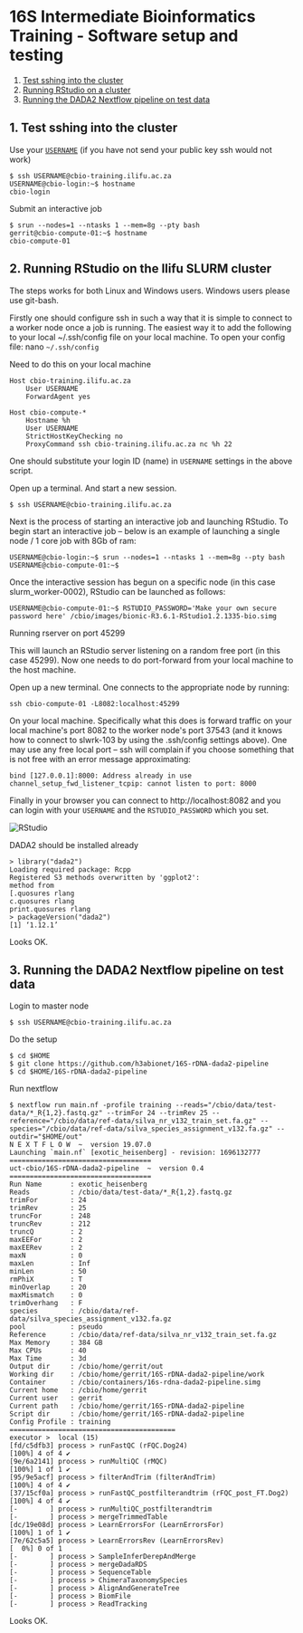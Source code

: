 # 16S Intermediate Bioinformatics Training -  Software setup and testing

1. [Test sshing into the cluster](#1.-test-sshing-into-the-cluster)
2. [Running RStudio on a cluster](#2.-running-rstudio-on-a-cluster)
3. [Running the DADA2 Nextflow pipeline on test data](#3.-running-the-dada2-textflow-pipeline-on-test-data)

## 1. Test sshing into the cluster
Use your [`USERNAME`](https://docs.google.com/spreadsheets/d/1eky5z6oltTRo_SDELbyxd5Vi-f8Ub-oRYp_slAqUOQU/) (if you have not send your public key ssh would not work)
```
$ ssh USERNAME@cbio-training.ilifu.ac.za
USERNAME@cbio-login:~$ hostname
cbio-login
```

Submit an interactive job
```
$ srun --nodes=1 --ntasks 1 --mem=8g --pty bash
gerrit@cbio-compute-01:~$ hostname
cbio-compute-01
```

## 2. Running RStudio on the Ilifu SLURM cluster

The steps works for both Linux and Windows users. Windows users please use git-bash.

Firstly one should configure ssh in such a way that it is simple to connect to a worker node once a job is running. The easiest way it to add the following to your local ~/.ssh/config file on your local machine. To open your config file:
nano `~/.ssh/config` 

Need to do this on your local machine
```
Host cbio-training.ilifu.ac.za
    User USERNAME
    ForwardAgent yes

Host cbio-compute-*
    Hostname %h
    User USERNAME
    StrictHostKeyChecking no
    ProxyCommand ssh cbio-training.ilifu.ac.za nc %h 22
```
One should substitute your login ID (name) in `USERNAME` settings in the above script.

Open up a terminal. And start  a new session.
```
$ ssh USERNAME@cbio-training.ilifu.ac.za
```

Next is the process of starting an interactive job and launching RStudio. To begin start an interactive job – below is an example of launching a single node / 1 core job with 8Gb of ram:
```
USERNAME@cbio-login:~$ srun --nodes=1 --ntasks 1 --mem=8g --pty bash
USERNAME@cbio-compute-01:~$
```
Once the interactive session has begun on a specific node (in this case slurm_worker-0002), RStudio can be launched as follows:

```
USERNAME@cbio-compute-01:~$ RSTUDIO_PASSWORD='Make your own secure password here' /cbio/images/bionic-R3.6.1-RStudio1.2.1335-bio.simg
```

Running rserver on port 45299

This will launch an RStudio server listening on a random free port (in this case 45299). Now one needs to do port-forward from your local machine to the host machine. 

Open up a new terminal. One connects to the appropriate node by running:
```
ssh cbio-compute-01 -L8082:localhost:45299
```
On your local machine. Specifically what this does is forward traffic on your local machine's port 8082 to the worker node's port 37543 (and it knows how to connect to slwrk-103 by using the .ssh/config settings above). One may use any free local port – ssh will complain if you choose something that is not free with an error message approximating:
```
bind [127.0.0.1]:8000: Address already in use
channel_setup_fwd_listener_tcpip: cannot listen to port: 8000
```
Finally in your browser you can connect to http://localhost:8082 and you can login with your `USERNAME` and the `RSTUDIO_PASSWORD` which you set.

![RStudio](rstudio.png)

DADA2 should be installed already
```
> library("dada2")
Loading required package: Rcpp
Registered S3 methods overwritten by 'ggplot2':
method from
[.quosures rlang
c.quosures rlang
print.quosures rlang
> packageVersion("dada2")
[1] ‘1.12.1’
```
Looks OK.

## 3. Running the DADA2 Nextflow pipeline on test data

Login to master node
```
$ ssh USERNAME@cbio-training.ilifu.ac.za
```

Do the setup
```
$ cd $HOME
$ git clone https://github.com/h3abionet/16S-rDNA-dada2-pipeline
$ cd $HOME/16S-rDNA-dada2-pipeline
```

Run nextflow
```
$ nextflow run main.nf -profile training --reads="/cbio/data/test-data/*_R{1,2}.fastq.gz" --trimFor 24 --trimRev 25 --reference="/cbio/data/ref-data/silva_nr_v132_train_set.fa.gz" --species="/cbio/data/ref-data/silva_species_assignment_v132.fa.gz" --outdir="$HOME/out"
N E X T F L O W  ~  version 19.07.0
Launching `main.nf` [exotic_heisenberg] - revision: 1696132777
===================================
uct-cbio/16S-rDNA-dada2-pipeline  ~  version 0.4
===================================
Run Name       : exotic_heisenberg
Reads          : /cbio/data/test-data/*_R{1,2}.fastq.gz
trimFor        : 24
trimRev        : 25
truncFor       : 248
truncRev       : 212
truncQ         : 2
maxEEFor       : 2
maxEERev       : 2
maxN           : 0
maxLen         : Inf
minLen         : 50
rmPhiX         : T
minOverlap     : 20
maxMismatch    : 0
trimOverhang   : F
species        : /cbio/data/ref-data/silva_species_assignment_v132.fa.gz
pool           : pseudo
Reference      : /cbio/data/ref-data/silva_nr_v132_train_set.fa.gz
Max Memory     : 384 GB
Max CPUs       : 40
Max Time       : 3d
Output dir     : /cbio/home/gerrit/out
Working dir    : /cbio/home/gerrit/16S-rDNA-dada2-pipeline/work
Container      : /cbio/containers/16s-rdna-dada2-pipeline.simg
Current home   : /cbio/home/gerrit
Current user   : gerrit
Current path   : /cbio/home/gerrit/16S-rDNA-dada2-pipeline
Script dir     : /cbio/home/gerrit/16S-rDNA-dada2-pipeline
Config Profile : training
=========================================
executor >  local (15)
[fd/c5dfb3] process > runFastQC (rFQC.Dog24)                          [100%] 4 of 4 ✔
[9e/6a2141] process > runMultiQC (rMQC)                               [100%] 1 of 1 ✔
[95/9e5acf] process > filterAndTrim (filterAndTrim)                   [100%] 4 of 4 ✔
[37/15cf0a] process > runFastQC_postfilterandtrim (rFQC_post_FT.Dog2) [100%] 4 of 4 ✔
[-        ] process > runMultiQC_postfilterandtrim                    
[-        ] process > mergeTrimmedTable                               
[dc/19e08d] process > LearnErrorsFor (LearnErrorsFor)                 [100%] 1 of 1 ✔
[7e/62c5a5] process > LearnErrorsRev (LearnErrorsRev)                 [  0%] 0 of 1
[-        ] process > SampleInferDerepAndMerge                        
[-        ] process > mergeDadaRDS                                    
[-        ] process > SequenceTable                                   
[-        ] process > ChimeraTaxonomySpecies                          
[-        ] process > AlignAndGenerateTree                            
[-        ] process > BiomFile                                        
[-        ] process > ReadTracking                                    
```
Looks OK.
